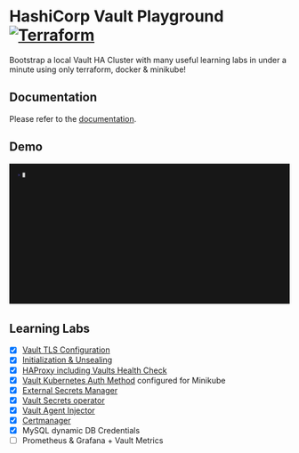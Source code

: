 # HashiCorp Vault Playground [![Terraform](https://github.com/FalcoSuessgott/hashicorp-vault-playground/actions/workflows/terraform.yml/badge.svg)](https://github.com/FalcoSuessgott/hashicorp-vault-playground/actions/workflows/terraform.yml)
Bootstrap a local Vault HA Cluster with many useful learning labs in under a minute using only terraform, docker & minikube!

## Documentation
Please refer to the [documentation](https://falcosuessgott.github.io/hashicorp-vault-playground/home/).

## Demo
![demo](./docs/assets/demo.gif)

## Learning Labs
* [x] [Vault TLS Configuration](https://falcosuessgott.github.io/hashicorp-vault-playground/vault/#tls)
* [x] [Initialization & Unsealing](https://falcosuessgott.github.io/hashicorp-vault-playground/vault/)
* [x] [HAProxy including Vaults Health Check](https://falcosuessgott.github.io/hashicorp-vault-playground/haproxy/)
* [x] [Vault Kubernetes Auth Method](https://falcosuessgott.github.io/hashicorp-vault-playground/minikube/) configured for Minikube
* [x] [External Secrets Manager](https://falcosuessgott.github.io/hashicorp-vault-playground/esm/)
* [x] [Vault Secrets operator](https://falcosuessgott.github.io/hashicorp-vault-playground/vso/)
* [x] [Vault Agent Injector](https://falcosuessgott.github.io/hashicorp-vault-playground/vai/)
* [x] [Certmanager](https://falcosuessgott.github.io/hashicorp-vault-playground/cm/)
* [x] MySQL dynamic DB Credentials
* [ ] Prometheus & Grafana + Vault Metrics
